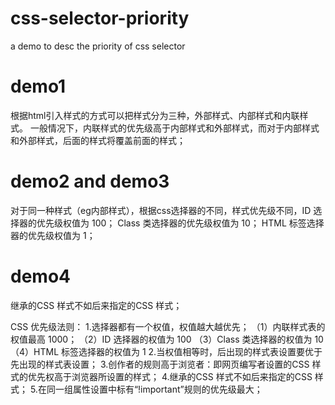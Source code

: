 # css-selector-priority
a demo to desc the priority of css selector

# demo1
根据html引入样式的方式可以把样式分为三种，外部样式、内部样式和内联样式。
一般情况下，内联样式的优先级高于内部样式和外部样式，而对于内部样式和外部样式，后面的样式将覆盖前面的样式；

# demo2 and demo3
  对于同一种样式（eg内部样式），根据css选择器的不同，样式优先级不同，ID 选择器的优先级权值为 100；
  Class 类选择器的优先级权值为 10；
  HTML 标签选择器的优先级权值为 1；

# demo4
   继承的CSS 样式不如后来指定的CSS 样式；

CSS 优先级法则：
    1.选择器都有一个权值，权值越大越优先；
         （1）内联样式表的权值最高 1000；
         （2）ID 选择器的权值为 100
         （3）Class 类选择器的权值为 10
         （4）HTML 标签选择器的权值为 1
    2.当权值相等时，后出现的样式表设置要优于先出现的样式表设置；
    3.创作者的规则高于浏览者：即网页编写者设置的CSS 样式的优先权高于浏览器所设置的样式；
    4.继承的CSS 样式不如后来指定的CSS 样式；
    5.在同一组属性设置中标有“!important”规则的优先级最大；